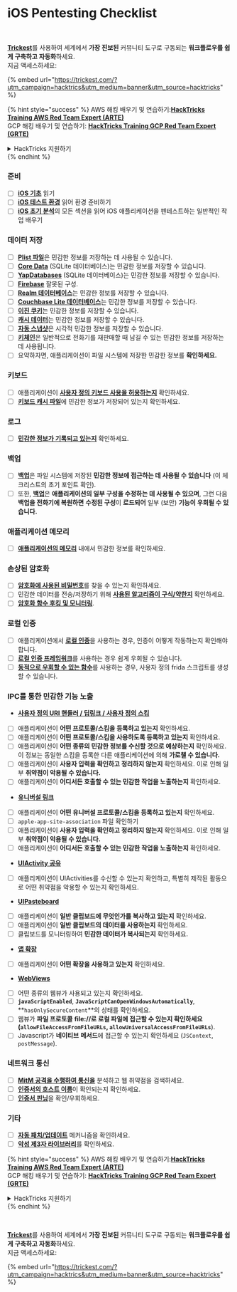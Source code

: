 # iOS Pentesting Checklist

<figure><img src="../.gitbook/assets/image (48).png" alt=""><figcaption></figcaption></figure>

\
[**Trickest**](https://trickest.com/?utm\_campaign=hacktrics\&utm\_medium=banner\&utm\_source=hacktricks)를 사용하여 세계에서 **가장 진보된** 커뮤니티 도구로 구동되는 **워크플로우를 쉽게 구축하고 자동화**하세요.\
지금 액세스하세요:

{% embed url="https://trickest.com/?utm_campaign=hacktrics&utm_medium=banner&utm_source=hacktricks" %}

{% hint style="success" %}
AWS 해킹 배우기 및 연습하기:<img src="/.gitbook/assets/arte.png" alt="" data-size="line">[**HackTricks Training AWS Red Team Expert (ARTE)**](https://training.hacktricks.xyz/courses/arte)<img src="/.gitbook/assets/arte.png" alt="" data-size="line">\
GCP 해킹 배우기 및 연습하기: <img src="/.gitbook/assets/grte.png" alt="" data-size="line">[**HackTricks Training GCP Red Team Expert (GRTE)**<img src="/.gitbook/assets/grte.png" alt="" data-size="line">](https://training.hacktricks.xyz/courses/grte)

<details>

<summary>HackTricks 지원하기</summary>

* [**구독 계획**](https://github.com/sponsors/carlospolop) 확인하기!
* 💬 [**Discord 그룹**](https://discord.gg/hRep4RUj7f) 또는 [**텔레그램 그룹**](https://t.me/peass)에 참여하거나 **Twitter** 🐦 [**@hacktricks\_live**](https://twitter.com/hacktricks\_live)**를 팔로우하세요.**
* [**HackTricks**](https://github.com/carlospolop/hacktricks) 및 [**HackTricks Cloud**](https://github.com/carlospolop/hacktricks-cloud) 깃허브 리포지토리에 PR을 제출하여 해킹 트릭을 공유하세요.

</details>
{% endhint %}

### 준비

* [ ] [**iOS 기초**](ios-pentesting/ios-basics.md) 읽기
* [ ] [**iOS 테스트 환경**](ios-pentesting/ios-testing-environment.md) 읽어 환경 준비하기
* [ ] [**iOS 초기 분석**](ios-pentesting/#initial-analysis)의 모든 섹션을 읽어 iOS 애플리케이션을 펜테스트하는 일반적인 작업 배우기

### 데이터 저장

* [ ] [**Plist 파일**](ios-pentesting/#plist)은 민감한 정보를 저장하는 데 사용될 수 있습니다.
* [ ] [**Core Data**](ios-pentesting/#core-data) (SQLite 데이터베이스)는 민감한 정보를 저장할 수 있습니다.
* [ ] [**YapDatabases**](ios-pentesting/#yapdatabase) (SQLite 데이터베이스)는 민감한 정보를 저장할 수 있습니다.
* [ ] [**Firebase**](ios-pentesting/#firebase-real-time-databases) 잘못된 구성.
* [ ] [**Realm 데이터베이스**](ios-pentesting/#realm-databases)는 민감한 정보를 저장할 수 있습니다.
* [ ] [**Couchbase Lite 데이터베이스**](ios-pentesting/#couchbase-lite-databases)는 민감한 정보를 저장할 수 있습니다.
* [ ] [**이진 쿠키**](ios-pentesting/#cookies)는 민감한 정보를 저장할 수 있습니다.
* [ ] [**캐시 데이터**](ios-pentesting/#cache)는 민감한 정보를 저장할 수 있습니다.
* [ ] [**자동 스냅샷**](ios-pentesting/#snapshots)은 시각적 민감한 정보를 저장할 수 있습니다.
* [ ] [**키체인**](ios-pentesting/#keychain)은 일반적으로 전화기를 재판매할 때 남길 수 있는 민감한 정보를 저장하는 데 사용됩니다.
* [ ] 요약하자면, 애플리케이션이 파일 시스템에 저장한 민감한 정보를 **확인하세요.**

### 키보드

* [ ] 애플리케이션이 [**사용자 정의 키보드 사용을 허용하는지**](ios-pentesting/#custom-keyboards-keyboard-cache) 확인하세요.
* [ ] [**키보드 캐시 파일**](ios-pentesting/#custom-keyboards-keyboard-cache)에 민감한 정보가 저장되어 있는지 확인하세요.

### **로그**

* [ ] [**민감한 정보가 기록되고 있는지**](ios-pentesting/#logs) 확인하세요.

### 백업

* [ ] [**백업**](ios-pentesting/#backups)은 파일 시스템에 저장된 **민감한 정보에 접근하는 데 사용될 수 있습니다** (이 체크리스트의 초기 포인트 확인).
* [ ] 또한, [**백업**](ios-pentesting/#backups)은 **애플리케이션의 일부 구성을 수정하는 데 사용될 수 있으며**, 그런 다음 **백업을 전화기에 복원하면** **수정된 구성**이 **로드되어** 일부 (보안) **기능이 우회될 수 있습니다.**

### **애플리케이션 메모리**

* [ ] [**애플리케이션의 메모리**](ios-pentesting/#testing-memory-for-sensitive-data) 내에서 민감한 정보를 확인하세요.

### **손상된 암호화**

* [ ] [**암호화에 사용된 비밀번호**](ios-pentesting/#broken-cryptography)를 찾을 수 있는지 확인하세요.
* [ ] 민감한 데이터를 전송/저장하기 위해 [**사용된 알고리즘이 구식/약한지**](ios-pentesting/#broken-cryptography) 확인하세요.
* [ ] [**암호화 함수 후킹 및 모니터링**](ios-pentesting/#broken-cryptography).

### **로컬 인증**

* [ ] 애플리케이션에서 [**로컬 인증**](ios-pentesting/#local-authentication)을 사용하는 경우, 인증이 어떻게 작동하는지 확인해야 합니다.
* [ ] [**로컬 인증 프레임워크**](ios-pentesting/#local-authentication-framework)를 사용하는 경우 쉽게 우회될 수 있습니다.
* [ ] [**동적으로 우회할 수 있는 함수**](ios-pentesting/#local-authentication-using-keychain)를 사용하는 경우, 사용자 정의 frida 스크립트를 생성할 수 있습니다.

### IPC를 통한 민감한 기능 노출

* [**사용자 정의 URI 핸들러 / 딥링크 / 사용자 정의 스킴**](ios-pentesting/#custom-uri-handlers-deeplinks-custom-schemes)
* [ ] 애플리케이션이 **어떤 프로토콜/스킴을 등록하고 있는지** 확인하세요.
* [ ] 애플리케이션이 **어떤 프로토콜/스킴을 사용하도록 등록하고 있는지** 확인하세요.
* [ ] 애플리케이션이 **어떤 종류의 민감한 정보를 수신할 것으로 예상하는지** 확인하세요. 이 정보는 동일한 스킴을 등록한 다른 애플리케이션에 의해 **가로챌 수 있습니다.**
* [ ] 애플리케이션이 **사용자 입력을 확인하고 정리하지 않는지** 확인하세요. 이로 인해 일부 **취약점이 악용될 수 있습니다.**
* [ ] 애플리케이션이 **어디서든 호출할 수 있는 민감한 작업을 노출하는지** 확인하세요.
* [**유니버설 링크**](ios-pentesting/#universal-links)
* [ ] 애플리케이션이 **어떤 유니버설 프로토콜/스킴을 등록하고 있는지** 확인하세요.
* [ ] `apple-app-site-association` 파일 확인하기
* [ ] 애플리케이션이 **사용자 입력을 확인하고 정리하지 않는지** 확인하세요. 이로 인해 일부 **취약점이 악용될 수 있습니다.**
* [ ] 애플리케이션이 **어디서든 호출할 수 있는 민감한 작업을 노출하는지** 확인하세요.
* [**UIActivity 공유**](ios-pentesting/ios-uiactivity-sharing.md)
* [ ] 애플리케이션이 UIActivities를 수신할 수 있는지 확인하고, 특별히 제작된 활동으로 어떤 취약점을 악용할 수 있는지 확인하세요.
* [**UIPasteboard**](ios-pentesting/ios-uipasteboard.md)
* [ ] 애플리케이션이 **일반 클립보드에 무엇인가를 복사하고 있는지** 확인하세요.
* [ ] 애플리케이션이 **일반 클립보드의 데이터를 사용하는지** 확인하세요.
* [ ] 클립보드를 모니터링하여 **민감한 데이터가 복사되는지** 확인하세요.
* [**앱 확장**](ios-pentesting/ios-app-extensions.md)
* [ ] 애플리케이션이 **어떤 확장을 사용하고 있는지** 확인하세요.
* [**WebViews**](ios-pentesting/ios-webviews.md)
* [ ] 어떤 종류의 웹뷰가 사용되고 있는지 확인하세요.
* [ ] **`javaScriptEnabled`**, **`JavaScriptCanOpenWindowsAutomatically`**, **`hasOnlySecureContent`**의 상태를 확인하세요.
* [ ] 웹뷰가 **파일 프로토콜** **file://**로 **로컬 파일에 접근할 수 있는지** 확인하세요 (**`allowFileAccessFromFileURLs`, `allowUniversalAccessFromFileURLs`**).
* [ ] Javascript가 **네이티브** **메서드**에 접근할 수 있는지 확인하세요 (`JSContext`, `postMessage`).

### 네트워크 통신

* [ ] [**MitM 공격을 수행하여 통신을**](ios-pentesting/#network-communication) 분석하고 웹 취약점을 검색하세요.
* [ ] [**인증서의 호스트 이름**](ios-pentesting/#hostname-check)이 확인되는지 확인하세요.
* [ ] [**인증서 핀닝**](ios-pentesting/#certificate-pinning)을 확인/우회하세요.

### **기타**

* [ ] [**자동 패치/업데이트**](ios-pentesting/#hot-patching-enforced-updateing) 메커니즘을 확인하세요.
* [ ] [**악성 제3자 라이브러리**](ios-pentesting/#third-parties)를 확인하세요.

{% hint style="success" %}
AWS 해킹 배우기 및 연습하기:<img src="/.gitbook/assets/arte.png" alt="" data-size="line">[**HackTricks Training AWS Red Team Expert (ARTE)**](https://training.hacktricks.xyz/courses/arte)<img src="/.gitbook/assets/arte.png" alt="" data-size="line">\
GCP 해킹 배우기 및 연습하기: <img src="/.gitbook/assets/grte.png" alt="" data-size="line">[**HackTricks Training GCP Red Team Expert (GRTE)**<img src="/.gitbook/assets/grte.png" alt="" data-size="line">](https://training.hacktricks.xyz/courses/grte)

<details>

<summary>HackTricks 지원하기</summary>

* [**구독 계획**](https://github.com/sponsors/carlospolop) 확인하기!
* 💬 [**Discord 그룹**](https://discord.gg/hRep4RUj7f) 또는 [**텔레그램 그룹**](https://t.me/peass)에 참여하거나 **Twitter** 🐦 [**@hacktricks\_live**](https://twitter.com/hacktricks\_live)**를 팔로우하세요.**
* [**HackTricks**](https://github.com/carlospolop/hacktricks) 및 [**HackTricks Cloud**](https://github.com/carlospolop/hacktricks-cloud) 깃허브 리포지토리에 PR을 제출하여 해킹 트릭을 공유하세요.

</details>
{% endhint %}

<figure><img src="../.gitbook/assets/image (48).png" alt=""><figcaption></figcaption></figure>

\
[**Trickest**](https://trickest.com/?utm\_campaign=hacktrics\&utm\_medium=banner\&utm\_source=hacktricks)를 사용하여 세계에서 **가장 진보된** 커뮤니티 도구로 구동되는 **워크플로우를 쉽게 구축하고 자동화**하세요.\
지금 액세스하세요:

{% embed url="https://trickest.com/?utm_campaign=hacktrics&utm_medium=banner&utm_source=hacktricks" %}
